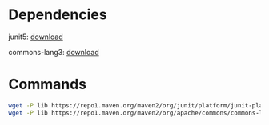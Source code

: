 # Dependencies

junit5: [download](https://central.sonatype.com/artifact/org.junit.platform/junit-platform-console-standalone/versions)

commons-lang3: [download](https://central.sonatype.com/artifact/org.apache.commons/commons-lang3/versions)

# Commands

```sh
wget -P lib https://repo1.maven.org/maven2/org/junit/platform/junit-platform-console-standalone/1.10.0/junit-platform-console-standalone-1.10.0.jar
wget -P lib https://repo1.maven.org/maven2/org/apache/commons/commons-lang3/3.14.0/commons-lang3-3.14.0.jar
```